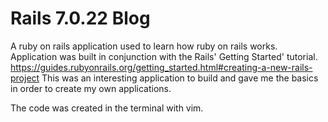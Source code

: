 # Rails 7.0.22 Blog

A ruby on rails application used to learn how ruby on rails works. Application was built in conjunction with the Rails' Getting Started' tutorial. https://guides.rubyonrails.org/getting_started.html#creating-a-new-rails-project 
This was an interesting application to build and gave me the basics in order to create my own applications.

The code was created in the terminal with vim.
